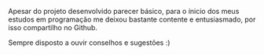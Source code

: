 Apesar do projeto desenvolvido parecer básico, para o ínicio dos meus estudos em programação me deixou bastante contente e entusiasmado, por isso compartilho no Github.

Sempre disposto a ouvir conselhos e sugestões :)
